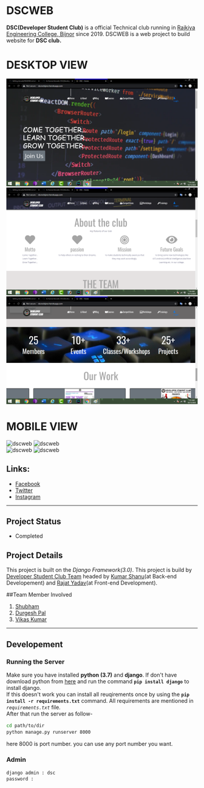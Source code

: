 # DSCWEB

  **DSC(Developer Student Club)** is a official Technical club running in [Rajkiya Engineering College, Bijnor](http://recb.ac.in/) since 2019. DSCWEB is a web project to build website for **DSC club.**

# DESKTOP VIEW
  ![dscweb](p1.png)    ![dscweb](p2.png)       ![dscweb](p3.png)


# MOBILE VIEW

![dscweb](m1.png)    ![dscweb](m2.png)    
![dscweb](m3.png)    ![dscweb](m4.png)       




## Links:

- [Facebook](https://www.facebook.com/dscrecbijnor/)
- [Twitter](https://twitter.com/DscRec)
- [Instagram](https://www.instagram.com/dscrecbijnor/?igshid=b8dp92k5qnhu)

---

## Project Status

- Completed

## Project Details

This project is built on the *Django Framework(3.0)*. This project is build by [Developer Student Club Team](https://www.dscrecbijnor.com) headed by [Kumar Shanu](https://github.com/its-Kumar)(at Back-end Developement) and [Rajat Yadav](https://github.com/rajatyadav8540/)(at Front-end Development).

##Team Member Involved
1. [Shubham](https://www.facebook.com/shubham.kanaujiya.75641)
2. [Durgesh Pal](https://www.facebook.com/profile.php?id=100006648767928)
3. [Vikas Kumar](https://www.facebook.com/feelthecoder)


---

## Developement

### Running the Server

Make sure you have installed **python (3.7)** and **django**. If don't have download python from [here](https://python.org/) and run the command **` pip install django `** to install django.\
If this doesn't work you can install all reuqirements once by using the **` pip install -r requirements.txt `** command. All requirements are mentioned in *`requirements.txt`* file.\
After that run the server as follow-

```bash
cd path/to/dir
python manage.py runserver 8000
```

here 8000 is port number. you can use any port number you want.

### Admin

    django admin : dsc
    password :
